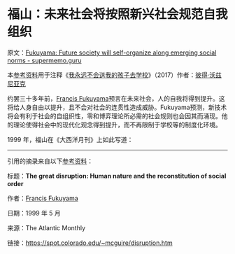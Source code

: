 # 福山：未来社会将按照新兴社会规范自我组织

原文：[Fukuyama: Future society will self-organize along emerging social norms - supermemo.guru](https://supermemo.guru/wiki/Fukuyama:_Future_society_will_self-organize_along_emerging_social_norms)

本[参考资料](https://supermemo.guru/wiki/References)用于注释《[我永远不会送我的孩子去学校](https://supermemo.guru/wiki/Problem_of_Schooling)》（2017）作者：[彼得·沃兹尼亚克](https://supermemo.guru/wiki/Piotr_Wozniak)

约罢三十多年前，[Francis Fukuyama](https://en.wikipedia.org/wiki/Francis_Fukuyama)预言在未来社会，人的自我将得到提升。这将给人身自由以提升，且不会对社会的连贯性造成威胁。Fukuyama预测，新技术将会有利于社会的自组织性，零和博弈理论所必需的社会规则也会因其而涌现。他的理论使得社会中的现代化观念得到提升，而不再限制于学校等的制度化环境。

1999 年，福山在《大西洋月刊》上如此写道：

------

引用的摘录来自以下[参考资料](https://supermemo.guru/wiki/References)：

标题：**The great disruption: Human nature and the reconstitution of social order**

作者：[Francis Fukuyama](https://en.wikipedia.org/wiki/Francis_Fukuyama)

日期：1999 年 5 月

来源：The Atlantic Monthly

链接：https://spot.colorado.edu/~mcguire/disruption.htm